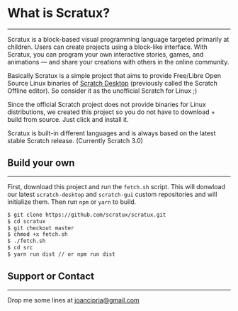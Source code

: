 
# What is Scratux?
* * *

Scratux is a block-based visual programming language targeted primarily at children. Users can create projects using a block-like interface. With Scratux, you can program your own interactive stories, games, and animations — and share your creations with others in the online community.

Basically Scratux is a simple project that aims to provide Free/Libre Open Source Linux binaries of [Scratch Desktop](https://scratch.mit.edu/download) (previously called the Scratch Offline editor). So consider it as the unofficial Scratch for Linux ;)

Since the official Scratch project does not provide binaries for Linux distributions, we created this project so you do not have to download + build from source. Just click and install it.

Scratux is built-in different languages and is always based on the latest stable Scratch release. (Currently Scratch 3.0)


## Build your own
* * *

First, download this project and run the `fetch.sh` script. This will donwload our latest `scratch-desktop` and `scratch-gui` custom repositories and will initialize them. Then run `npm` or `yarn` to build.

```sh
$ git clone https://github.com/scratux/scratux.git
$ cd scratux
$ git checkout master
$ chmod +x fetch.sh
$ ./fetch.sh
$ cd src
$ yarn run dist // or npm run dist
```

## Support or Contact
* * *
Drop me some lines at <a href = "mailto: joancipria@gmail.com">joancipria@gmail.com</a>
